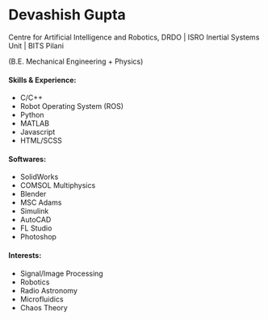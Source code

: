 # Devashish Gupta
Centre for Artificial Intelligence and Robotics, DRDO | ISRO Inertial Systems Unit | BITS Pilani 

(B.E. Mechanical Engineering + Physics)

#### Skills & Experience:
* C/C++
* Robot Operating System (ROS)
* Python
* MATLAB
* Javascript
* HTML/SCSS

#### Softwares:
* SolidWorks
* COMSOL Multiphysics
* Blender
* MSC Adams
* Simulink
* AutoCAD
* FL Studio
* Photoshop

#### Interests:
* Signal/Image Processing
* Robotics
* Radio Astronomy
* Microfluidics
* Chaos Theory
